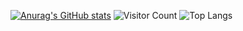 [![Anurag's GitHub stats](https://github-readme-stats.vercel.app/api?username=weiAX95)](https://github.com/anuraghazra/github-readme-stats)
![Visitor Count](https://profile-counter.glitch.me/all-smile/count.svg)
![Top Langs](https://github-readme-stats.vercel.app/api/top-langs/?username=all-smile&layout=compact&theme=tokyonight)
